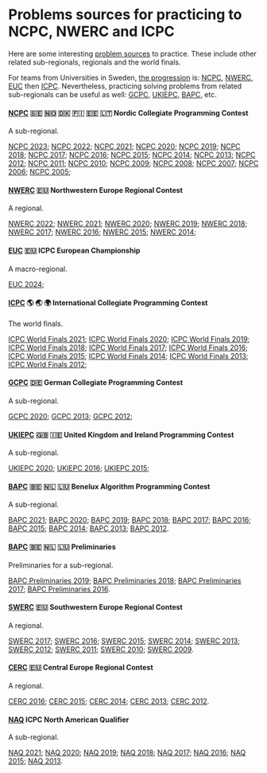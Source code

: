 Problems sources for practicing to NCPC, NWERC and ICPC
=======================================================

Here are some interesting [problem sources] to practice.
These include other related sub-regionals, regionals and the world finals.

For teams from Universities in Sweden,
[the progression](ncpc.md) is: 
[NCPC], [NWERC], [EUC] then [ICPC].
Nevertheless, practicing solving problems from related sub-regionals
can be useful as well: [GCPC], [UKIEPC], [BAPC], etc.


#### [NCPC] 🇸🇪 🇳🇴 🇩🇰 🇫🇮 🇪🇪 🇱🇹 Nordic Collegiate Programming Contest

A sub-regional.

[NCPC 2023];
[NCPC 2022];
[NCPC 2021];
[NCPC 2020];
[NCPC 2019];
[NCPC 2018];
[NCPC 2017];
[NCPC 2016];
[NCPC 2015];
[NCPC 2014];
[NCPC 2013];
[NCPC 2012];
[NCPC 2011];
[NCPC 2010];
[NCPC 2009];
[NCPC 2008];
[NCPC 2007];
[NCPC 2006];
[NCPC 2005];


#### [NWERC] 🇪🇺 Northwestern Europe Regional Contest

A regional.

[NWERC 2022];
[NWERC 2021];
[NWERC 2020];
[NWERC 2019];
[NWERC 2018];
[NWERC 2017];
[NWERC 2016];
[NWERC 2015];
[NWERC 2014];


#### [EUC] 🇪🇺 ICPC European Championship

A macro-regional.

[EUC 2024];


#### [ICPC] 🌎 🌏 🌍 International Collegiate Programming Contest

The world finals.

[ICPC World Finals 2021];
[ICPC World Finals 2020];
[ICPC World Finals 2019];
[ICPC World Finals 2018];
[ICPC World Finals 2017];
[ICPC World Finals 2016];
[ICPC World Finals 2015];
[ICPC World Finals 2014];
[ICPC World Finals 2013];
[ICPC World Finals 2012];


#### [GCPC] 🇩🇪 German Collegiate Programming Contest

A sub-regional.

[GCPC 2020];
[GCPC 2013];
[GCPC 2012];


#### [UKIEPC] 🇬🇧 🇮🇪 United Kingdom and Ireland Programming Contest

A sub-regional.

[UKIEPC 2020];
[UKIEPC 2016];
[UKIEPC 2015];


#### [BAPC] 🇧🇪 🇳🇱 🇱🇺 Benelux Algorithm Programming Contest

A sub-regional.

[BAPC 2021];
[BAPC 2020];
[BAPC 2019];
[BAPC 2018];
[BAPC 2017];
[BAPC 2016];
[BAPC 2015];
[BAPC 2014];
[BAPC 2013];
[BAPC 2012].

#### [BAPC] 🇧🇪 🇳🇱 🇱🇺 Preliminaries

Preliminaries for a sub-regional.

[BAPC Preliminaries 2019];
[BAPC Preliminaries 2018];
[BAPC Preliminaries 2017];
[BAPC Preliminaries 2016].


#### [SWERC] 🇪🇺 Southwestern Europe Regional Contest

A regional.

[SWERC 2017];
[SWERC 2016];
[SWERC 2015];
[SWERC 2014];
[SWERC 2013];
[SWERC 2012];
[SWERC 2011];
[SWERC 2010];
[SWERC 2009].


#### [CERC] 🇪🇺 Central Europe Regional Contest

A regional.

[CERC 2016];
[CERC 2015];
[CERC 2014];
[CERC 2013];
[CERC 2012].


#### [NAQ] ICPC North American Qualifier

A sub-regional.

[NAQ 2021];
[NAQ 2020];
[NAQ 2019];
[NAQ 2018];
[NAQ 2017];
[NAQ 2016];
[NAQ 2015];
[NAQ 2013].


[problem sources]: https://open.kattis.com/problem-sources/

[NCPC 2023]: https://open.kattis.com/problem-sources/Nordic%20Collegiate%20Programming%20Contest%20%28NCPC%29%202023?order=difficulty_data
[NCPC 2022]: https://open.kattis.com/problem-sources/Nordic%20Collegiate%20Programming%20Contest%20%28NCPC%29%202022?order=difficulty_data
[NCPC 2021]: https://open.kattis.com/problem-sources/Nordic%20Collegiate%20Programming%20Contest%20%28NCPC%29%202021?order=difficulty_data
[NCPC 2020]: https://open.kattis.com/problem-sources/Nordic%20Collegiate%20Programming%20Contest%20%28NCPC%29%202020?order=difficulty_data
[NCPC 2019]: https://open.kattis.com/problem-sources/Nordic%20Collegiate%20Programming%20Contest%20%28NCPC%29%202019?order=difficulty_data
[NCPC 2018]: https://open.kattis.com/problem-sources/Nordic%20Collegiate%20Programming%20Contest%20%28NCPC%29%202018?order=difficulty_data
[NCPC 2017]: https://open.kattis.com/problem-sources/Nordic%20Collegiate%20Programming%20Contest%20%28NCPC%29%202017?order=difficulty_data
[NCPC 2016]: https://open.kattis.com/problem-sources/Nordic%20Collegiate%20Programming%20Contest%20%28NCPC%29%202016?order=difficulty_data
[NCPC 2015]: https://open.kattis.com/problem-sources/Nordic%20Collegiate%20Programming%20Contest%20%28NCPC%29%202015?order=difficulty_data
[NCPC 2014]: https://open.kattis.com/problem-sources/Nordic%20Collegiate%20Programming%20Contest%20%28NCPC%29%202014?order=difficulty_data
[NCPC 2013]: https://open.kattis.com/problem-sources/Nordic%20Collegiate%20Programming%20Contest%20%28NCPC%29%202013?order=difficulty_data
[NCPC 2012]: https://open.kattis.com/problem-sources/Nordic%20Collegiate%20Programming%20Contest%20%28NCPC%29%202012?order=difficulty_data
[NCPC 2011]: https://open.kattis.com/problem-sources/Nordic%20Collegiate%20Programming%20Contest%20%28NCPC%29%202011?order=difficulty_data
[NCPC 2010]: https://open.kattis.com/problem-sources/Nordic%20Collegiate%20Programming%20Contest%20%28NCPC%29%202010?order=difficulty_data
[NCPC 2009]: https://open.kattis.com/problem-sources/Nordic%20Collegiate%20Programming%20Contest%20%28NCPC%29%202009?order=difficulty_data
[NCPC 2008]: https://open.kattis.com/problem-sources/Nordic%20Collegiate%20Programming%20Contest%20%28NCPC%29%202008?order=difficulty_data
[NCPC 2007]: https://open.kattis.com/problem-sources/Nordic%20Collegiate%20Programming%20Contest%20%28NCPC%29%202007?order=difficulty_data
[NCPC 2006]: https://open.kattis.com/problem-sources/Nordic%20Collegiate%20Programming%20Contest%20%28NCPC%29%202006?order=difficulty_data
[NCPC 2005]: https://open.kattis.com/problem-sources/Nordic%20Collegiate%20Programming%20Contest%20%28NCPC%29%202005?order=difficulty_data

[NWERC 2022]: https://open.kattis.com/problem-sources/Northwestern%20Europe%20Regional%20Contest%20(NWERC)%202022?order=difficulty_data
[NWERC 2021]: https://open.kattis.com/problem-sources/Northwestern%20Europe%20Regional%20Contest%20(NWERC)%202021?order=difficulty_data
[NWERC 2020]: https://open.kattis.com/problem-sources/Northwestern%20Europe%20Regional%20Contest%20(NWERC)%202020?order=difficulty_data
[NWERC 2019]: https://open.kattis.com/problem-sources/Northwestern%20Europe%20Regional%20Contest%20(NWERC)%202019?order=difficulty_data
[NWERC 2018]: https://open.kattis.com/problem-sources/Northwestern%20Europe%20Regional%20Contest%20(NWERC)%202018?order=difficulty_data
[NWERC 2017]: https://open.kattis.com/problem-sources/Northwestern%20Europe%20Regional%20Contest%20(NWERC)%202017?order=difficulty_data
[NWERC 2016]: https://open.kattis.com/problem-sources/Northwestern%20Europe%20Regional%20Contest%20(NWERC)%202016?order=difficulty_data
[NWERC 2015]: https://open.kattis.com/problem-sources/Northwestern%20Europe%20Regional%20Contest%20(NWERC)%202015?order=difficulty_data
[NWERC 2014]: https://open.kattis.com/problem-sources/Northwestern%20Europe%20Regional%20Contest%20(NWERC)%202014?order=difficulty_data

[EUC 2024]: https://euc.icpc.global/wp-content/uploads/2024/03/EUC2024_ProblemSet.pdf

[ICPC World Finals 2021]: https://open.kattis.com/problem-sources/ICPC%20World%20Finals%202021?order=difficulty_data
[ICPC World Finals 2020]: https://open.kattis.com/problem-sources/ICPC%20World%20Finals%202020?order=difficulty_data
[ICPC World Finals 2019]: https://open.kattis.com/problem-sources/ACM-ICPC%20World%20Finals%202019?order=difficulty_data
[ICPC World Finals 2018]: https://open.kattis.com/problem-sources/International%20Collegiate%20Programming%20Contest%20%28ACM-ICPC%29%20World%20Finals%202018?order=difficulty_data
[ICPC World Finals 2017]: https://open.kattis.com/problem-sources/International%20Collegiate%20Programming%20Contest%20%28ACM-ICPC%29%20World%20Finals%202017?order=difficulty_data
[ICPC World Finals 2016]: https://open.kattis.com/problem-sources/International%20Collegiate%20Programming%20Contest%20%28ACM-ICPC%29%20World%20Finals%202016?order=difficulty_data
[ICPC World Finals 2015]: https://open.kattis.com/problem-sources/International%20Collegiate%20Programming%20Contest%20%28ACM-ICPC%29%20World%20Finals%202015?order=difficulty_data
[ICPC World Finals 2014]: https://open.kattis.com/problem-sources/International%20Collegiate%20Programming%20Contest%20%28ACM-ICPC%29%20World%20Finals%202014?order=difficulty_data
[ICPC World Finals 2013]: https://open.kattis.com/problem-sources/International%20Collegiate%20Programming%20Contest%20%28ACM-ICPC%29%20World%20Finals%202013?order=difficulty_data
[ICPC World Finals 2012]: https://open.kattis.com/problem-sources/International%20Collegiate%20Programming%20Contest%20%28ACM-ICPC%29%20World%20Finals%202012?order=difficulty_data

[GCPC 2020]: https://open.kattis.com/problem-sources/German%20Collegiate%20Programming%20Contest%20%28GCPC%29%202020?order=difficulty_data
[GCPC 2013]: https://open.kattis.com/problem-sources/German%20Collegiate%20Programming%20Contest%20%28GCPC%29%202013?order=difficulty_data
[GCPC 2012]: https://open.kattis.com/problem-sources/German%20Collegiate%20Programming%20Contest%20%28GCPC%29%202012?order=difficulty_data

[UKIEPC 2020]: https://open.kattis.com/problem-sources/United%20Kingdom%20and%20Ireland%20Programming%20Contest%20%28UKIEPC%29%202020?order=difficulty_data
[UKIEPC 2016]: https://open.kattis.com/problem-sources/United%20Kingdom%20and%20Ireland%20Programming%20Contest%20%28UKIEPC%29%202016?order=difficulty_data
[UKIEPC 2015]: https://open.kattis.com/problem-sources/United%20Kingdom%20and%20Ireland%20Programming%20Contest%20%28UKIEPC%29%202015?order=difficulty_data

[BAPC 2021]: https://open.kattis.com/problem-sources/Benelux%20Algorithm%20Programming%20Contest%20%28BAPC%29%202021?order=difficulty_data
[BAPC 2020]: https://open.kattis.com/problem-sources/Benelux%20Algorithm%20Programming%20Contest%20%28BAPC%29%202020?order=difficulty_data
[BAPC 2019]: https://open.kattis.com/problem-sources/Benelux%20Algorithm%20Programming%20Contest%20%28BAPC%29%202019?order=difficulty_data
[BAPC 2018]: https://open.kattis.com/problem-sources/Benelux%20Algorithm%20Programming%20Contest%20%28BAPC%29%202018?order=difficulty_data
[BAPC 2017]: https://open.kattis.com/problem-sources/Benelux%20Algorithm%20Programming%20Contest%20%28BAPC%29%202017?order=difficulty_data
[BAPC 2016]: https://open.kattis.com/problem-sources/Benelux%20Algorithm%20Programming%20Contest%20%28BAPC%29%202016?order=difficulty_data
[BAPC 2015]: https://open.kattis.com/problem-sources/Benelux%20Algorithm%20Programming%20Contest%20%28BAPC%29%202015?order=difficulty_data
[BAPC 2014]: https://open.kattis.com/problem-sources/Benelux%20Algorithm%20Programming%20Contest%20%28BAPC%29%202014?order=difficulty_data
[BAPC 2013]: https://open.kattis.com/problem-sources/Benelux%20Algorithm%20Programming%20Contest%20%28BAPC%29%202013?order=difficulty_data
[BAPC 2012]: https://open.kattis.com/problem-sources/Benelux%20Algorithm%20Programming%20Contest%20%28BAPC%29%202012?order=difficulty_data

[BAPC preliminaries 2019]: https://open.kattis.com/problem-sources/Benelux%20Algorithm%20Programming%20Contest%20%28BAPC%29%20preliminaries%202019?order=difficulty_data
[BAPC preliminaries 2018]: https://open.kattis.com/problem-sources/Benelux%20Algorithm%20Programming%20Contest%20%28BAPC%29%20preliminaries%202018?order=difficulty_data
[BAPC preliminaries 2017]: https://open.kattis.com/problem-sources/Benelux%20Algorithm%20Programming%20Contest%20%28BAPC%29%20preliminaries%202017?order=difficulty_data
[BAPC preliminaries 2016]: https://open.kattis.com/problem-sources/Benelux%20Algorithm%20Programming%20Contest%20%28BAPC%29%20preliminaries%202016?order=difficulty_data

[SWERC 2017]: https://open.kattis.com/problem-sources/Southwestern%20Europe%20Regional%20Contest%20%28SWERC%29%202017?order=difficulty_data
[SWERC 2016]: https://open.kattis.com/problem-sources/Southwestern%20Europe%20Regional%20Contest%20%28SWERC%29%202016?order=difficulty_data
[SWERC 2015]: https://open.kattis.com/problem-sources/Southwestern%20Europe%20Regional%20Contest%20%28SWERC%29%202015?order=difficulty_data
[SWERC 2014]: https://open.kattis.com/problem-sources/Southwestern%20Europe%20Regional%20Contest%20%28SWERC%29%202014?order=difficulty_data
[SWERC 2013]: https://open.kattis.com/problem-sources/Southwestern%20Europe%20Regional%20Contest%20%28SWERC%29%202013?order=difficulty_data
[SWERC 2012]: https://open.kattis.com/problem-sources/Southwestern%20Europe%20Regional%20Contest%20%28SWERC%29%202012?order=difficulty_data
[SWERC 2011]: https://open.kattis.com/problem-sources/Southwestern%20Europe%20Regional%20Contest%20%28SWERC%29%202011?order=difficulty_data
[SWERC 2010]: https://open.kattis.com/problem-sources/Southwestern%20Europe%20Regional%20Contest%20%28SWERC%29%202010?order=difficulty_data
[SWERC 2009]: https://open.kattis.com/problem-sources/Southwestern%20Europe%20Regional%20Contest%20%28SWERC%29%202009?order=difficulty_data

[CERC 2016]: https://open.kattis.com/problem-sources/Central%20Europe%20Regional%20Contest%20%28CERC%29%202016?order=difficulty_data
[CERC 2015]: https://open.kattis.com/problem-sources/Central%20Europe%20Regional%20Contest%20%28CERC%29%202015?order=difficulty_data
[CERC 2014]: https://open.kattis.com/problem-sources/Central%20Europe%20Regional%20Contest%20%28CERC%29%202014?order=difficulty_data
[CERC 2013]: https://open.kattis.com/problem-sources/Central%20Europe%20Regional%20Contest%20%28CERC%29%202013?order=difficulty_data
[CERC 2012]: https://open.kattis.com/problem-sources/Central%20Europe%20Regional%20Contest%20%28CERC%29%202012?order=difficulty_data

[NAQ 2021]: https://open.kattis.com/problem-sources/2021%20ICPC%20North%20American%20Qualifier%20Contest%20%28Jan%202022%29?order=difficulty_data
[NAQ 2020]: https://open.kattis.com/problem-sources/2020%20ICPC%20North%20American%20Qualifier%20Contest?order=difficulty_data
[NAQ 2019]: https://open.kattis.com/problem-sources/2019%20ICPC%20North%20American%20Qualifier%20Contest?order=difficulty_data
[NAQ 2018]: https://open.kattis.com/problem-sources/2018%20ICPC%20North%20American%20Qualifier%20Contest?order=difficulty_data
[NAQ 2017]: https://open.kattis.com/problem-sources/2017%20ICPC%20North%20American%20Qualifier%20Contest?order=difficulty_data
[NAQ 2016]: https://open.kattis.com/problem-sources/2016%20ICPC%20North%20American%20Qualifier%20Contest?order=difficulty_data
[NAQ 2015]: https://open.kattis.com/problem-sources/2015%20ICPC%20North%20American%20Qualifier%20Contest?order=difficulty_data
[NAQ 2013]: https://open.kattis.com/problem-sources/2013%20ACM-ICPC%20North%20American%20Qualifier?order=difficulty_data

[NCPC]: https://nordic.icpc.io/
[Nordic Collegiate Programming Contest (NCPC)]: https://nordic.icpc.io/
[NWERC]: https://nwerc.eu/
[EUC]: https://euc.icpc.global/
[ICPC]: https://icpc.global/
[BAPC]: https://bapc.eu/
[UKIEPC]: http://ukiepc.info/
[GCPC]: https://gcpc.nwerc.eu/
[SWERC]: https://swerc.eu/
[CERC]: https://cerc.acm.si/
[NAQ]: https://na.icpc.global/naq/
